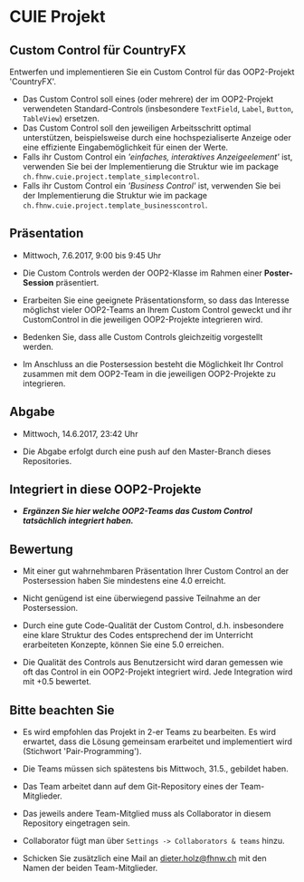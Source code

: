 # CUIE Projekt

## Custom Control für CountryFX

Entwerfen und implementieren Sie ein Custom Control für das OOP2-Projekt 'CountryFX'.
 - Das Custom Control soll eines (oder mehrere) der im OOP2-Projekt verwendeten Standard-Controls 
 (insbesondere `TextField`, `Label`, `Button`, `TableView`) ersetzen.
 - Das Custom Control soll den jeweiligen Arbeitsschritt optimal unterstützen, beispielsweise durch eine hochspezialiserte  Anzeige oder eine 
effiziente Eingabemöglichkeit für einen der  Werte.
 - Falls ihr Custom Control ein _'einfaches, interaktives Anzeigeelement'_ ist, verwenden Sie bei der Implementierung die Struktur 
 wie im package `ch.fhnw.cuie.project.template_simplecontrol`.
 - Falls ihr Custom Control ein _'Business Control'_ ist, verwenden Sie bei der Implementierung die Struktur 
  wie im package `ch.fhnw.cuie.project.template_businesscontrol`.


## Präsentation
- Mittwoch, 7.6.2017, 9:00 bis 9:45 Uhr 

- Die Custom Controls werden der OOP2-Klasse im Rahmen einer **Poster-Session** präsentiert.

- Erarbeiten Sie eine geeignete Präsentationsform, so dass das Interesse möglichst vieler OOP2-Teams 
an Ihrem Custom Control geweckt und ihr CustomControl in die jeweiligen OOP2-Projekte integrieren wird.

- Bedenken Sie, dass alle Custom Controls gleichzeitig vorgestellt werden.

- Im Anschluss an die Postersession besteht die Möglichkeit Ihr Control zusammen mit dem OOP2-Team
in die jeweiligen OOP2-Projekte zu integrieren.


## Abgabe
- Mittwoch, 14.6.2017, 23:42 Uhr

- Die Abgabe erfolgt durch eine push auf den Master-Branch dieses Repositories.


## Integriert in diese OOP2-Projekte
- _**Ergänzen Sie hier welche OOP2-Teams das Custom Control tatsächlich integriert haben.**_


## Bewertung
- Mit einer gut wahrnehmbaren Präsentation Ihrer Custom Control an der Postersession haben Sie mindestens 
  eine 4.0 erreicht.
  
- Nicht genügend ist eine überwiegend passive Teilnahme an der Postersession.

- Durch eine gute Code-Qualität der Custom Control, d.h. insbesondere eine klare Struktur des Codes entsprechend der
 im Unterricht erarbeiteten Konzepte, können Sie eine 5.0 erreichen.
 
- Die Qualität des Controls aus Benutzersicht wird daran gemessen wie oft das Control in ein OOP2-Projekt integriert 
 wird. Jede Integration wird mit +0.5 bewertet.



## Bitte beachten Sie
 - Es wird empfohlen das Projekt in 2-er Teams zu bearbeiten. Es wird erwartet, dass die Lösung gemeinsam 
 erarbeitet und implementiert wird (Stichwort 'Pair-Programming').
 
 - Die Teams müssen sich spätestens bis Mittwoch, 31.5., gebildet haben. 
 
 - Das Team arbeitet dann auf dem Git-Repository eines der Team-Mitglieder. 
 
 - Das jeweils andere Team-Mitglied muss als Collaborator in diesem Repository eingetragen sein.
 
 - Collaborator fügt man über `Settings -> Collaborators & teams` hinzu.
 
 - Schicken Sie zusätzlich eine Mail an dieter.holz@fhnw.ch mit den Namen der beiden Team-Mitglieder.
 